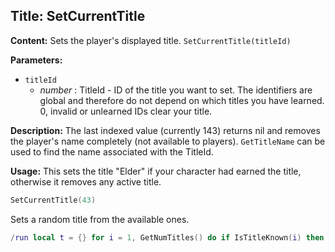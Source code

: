 ## Title: SetCurrentTitle

**Content:**
Sets the player's displayed title.
`SetCurrentTitle(titleId)`

**Parameters:**
- `titleId`
  - *number* : TitleId - ID of the title you want to set. The identifiers are global and therefore do not depend on which titles you have learned. 0, invalid or unlearned IDs clear your title.

**Description:**
The last indexed value (currently 143) returns nil and removes the player's name completely (not available to players).
`GetTitleName` can be used to find the name associated with the TitleId.

**Usage:**
This sets the title "Elder" if your character had earned the title, otherwise it removes any active title.
```lua
SetCurrentTitle(43)
```

Sets a random title from the available ones.
```lua
/run local t = {} for i = 1, GetNumTitles() do if IsTitleKnown(i) then tinsert(t, i) end end SetCurrentTitle(t[math.random(#t)])
```